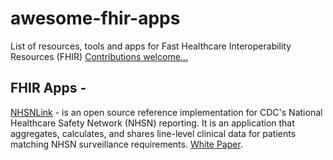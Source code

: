 # awesome-fhir-apps 

List of resources, tools and apps for Fast Healthcare Interoperability Resources (FHIR)  [Contributions welcome...]()

## FHIR Apps -  

[NHSNLink](https://www.lantanagroup.com/our-software-products/nhsnlink/) - is an open source reference implementation for CDC's National Healthcare Safety Network (NHSN) reporting. It is an application that aggregates, calculates, and shares line-level clinical data for patients matching NHSN surveillance requirements. [White Paper](https://www.lantanagroup.com/wp-content/uploads/2021/08/NHSNLink-2-pager-1.pdf).  

